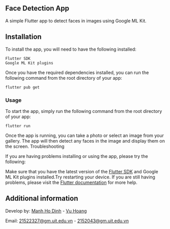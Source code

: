 ## Face Detection App

A simple Flutter app to detect faces in images using Google ML Kit.
## Installation

To install the app, you will need to have the following installed:
```
Flutter SDK
Google ML Kit plugins
```
Once you have the required dependencies installed, you can run the following command from the root directory of your app:

    flutter pub get

### Usage

To start the app, simply run the following command from the root directory of your app:

    flutter run

Once the app is running, you can take a photo or select an image from your gallery. The app will then detect any faces in the image and display them on the screen.
Troubleshooting

If you are having problems installing or using the app, please try the following:

Make sure that you have the latest version of the [Flutter SDK](https://docs.flutter.dev/get-started/install) and Google ML Kit plugins installed.Try restarting your device.
If you are still having problems, please visit the [Flutter documentation](https://docs.flutter.dev/) for more help.

## Additional information

Develop by: [Manh Ho Dinh](https://github.com/ManhHoDinh) - [Vu Hoang](https://github.com/vuhoang-gr)

Email: 21522327@gm.uit.edu.vn - 2152043@gm.uit.edu.vn 
